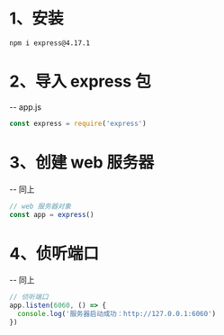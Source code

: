 # 1、安装
  `npm i express@4.17.1`

# 2、导入 express 包
  -- app.js
  ```js
  const express = require('express')
  ```

# 3、创建 web 服务器
  -- 同上
  ```js
  // web 服务器对象
  const app = express()
  ```

# 4、侦听端口
  -- 同上
  ```js
  // 侦听端口
  app.listen(6060, () => {
    console.log('服务器启动成功：http://127.0.0.1:6060')
  })
  ```
